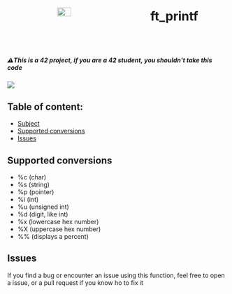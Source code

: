 <body>
	<header style="display: flex; align-items: center; justify-content: space-around">
		<img width="25%" src="https://avatars.githubusercontent.com/u/91893485?v=4"/>
		<h1>ft_printf</h1>
	</header>
	<h5>⚠️This is a 42 project, if you are a 42 student, you shouldn't take this code </h5>
	<img src="https://badge42.vercel.app/api/v2/clbrb9qt400590gl2qjk1mlc4/project/2886244"/>
	<h2>Table of content: </h2>
	<ul>
		<li><a href="https://cdn.intra.42.fr/pdf/pdf/54596/en.subject.pdf">Subject</a></li>
		<li><a href="#supported">Supported conversions</a></li>
		<li><a href="#issues">Issues</a></li>
	</ul>
	<h2 id="supported">Supported conversions</h2>
	<ul>
		<li>%c (char)</li>
		<li>%s (string)</li>
		<li>%p (pointer)</li>
		<li>%i (int)</li>
		<li>%u (unsigned int)</li>
		<li>%d (digit, like int)</li>
		<li>%x (lowercase hex number)</li>
		<li>%X (uppercase hex number)</li>
		<li>%% (displays a percent)</li>
	</ul>
	<h2 id="issues">Issues</h2>
	<p>If you find a bug or encounter an issue using this function, feel free to open a issue, or a pull request if you know ho to fix it</p>
</body>
